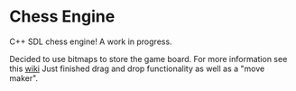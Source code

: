 # Chess Engine
C++ SDL chess engine! A work in progress. 

Decided to use bitmaps to store the game board. For more information see this [wiki](https://www.chessprogramming.org/Bitboards)
Just finished drag and drop functionality as well as a "move maker".
